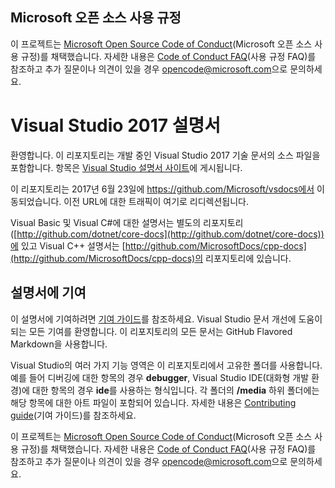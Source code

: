 ## <a name="microsoft-open-source-code-of-conduct"></a>Microsoft 오픈 소스 사용 규정

이 프로젝트는 [Microsoft Open Source Code of Conduct](https://opensource.microsoft.com/codeofconduct/)(Microsoft 오픈 소스 사용 규정)를 채택했습니다.
자세한 내용은 [Code of Conduct FAQ](https://opensource.microsoft.com/codeofconduct/faq/)(사용 규정 FAQ)를 참조하고 추가 질문이나 의견이 있을 경우 [opencode@microsoft.com](mailto:opencode@microsoft.com)으로 문의하세요.

# <a name="visual-studio-2017-documentation"></a>Visual Studio 2017 설명서

환영합니다. 이 리포지토리는 개발 중인 Visual Studio 2017 기술 문서의 소스 파일을 포함합니다. 항목은 [Visual Studio 설명서 사이트](https://docs.microsoft.com/visualstudio)에 게시됩니다.

이 리포지토리는 2017년 6월 23일에 https://github.com/Microsoft/vsdocs에서 이동되었습니다. 이전 URL에 대한 트래픽이 여기로 리디렉션됩니다.

Visual Basic 및 Visual C#에 대한 설명서는 별도의 리포지토리([http://github.com/dotnet/core-docs](http://github.com/dotnet/core-docs))에 있고 Visual C++ 설명서는 [http://github.com/MicrosoftDocs/cpp-docs](http://github.com/MicrosoftDocs/cpp-docs)의 리포지토리에 있습니다.

## <a name="contributing-to-the-documentation"></a>설명서에 기여

이 설명서에 기여하려면 [기여 가이드](CONTRIBUTING.md)를 참조하세요.
Visual Studio 문서 개선에 도움이 되는 모든 기여를 환영합니다. 이 리포지토리의 모든 문서는 GitHub Flavored Markdown을 사용합니다.

Visual Studio의 여러 가지 기능 영역은 이 리포지토리에서 고유한 폴더를 사용합니다. 예를 들어 디버깅에 대한 항목의 경우 **debugger**, Visual Studio IDE(대화형 개발 환경)에 대한 항목의 경우 **ide**를 사용하는 형식입니다. 각 폴더의 **/media** 하위 폴더에는 해당 항목에 대한 아트 파일이 포함되어 있습니다. 자세한 내용은 [Contributing guide](CONTRIBUTING.md)(기여 가이드)를 참조하세요.

이 프로젝트는 [Microsoft Open Source Code of Conduct](https://opensource.microsoft.com/codeofconduct/)(Microsoft 오픈 소스 사용 규정)를 채택했습니다. 자세한 내용은 [Code of Conduct FAQ](https://opensource.microsoft.com/codeofconduct/faq/)(사용 규정 FAQ)를 참조하고 추가 질문이나 의견이 있을 경우 [opencode@microsoft.com](mailto:opencode@microsoft.com)으로 문의하세요.

